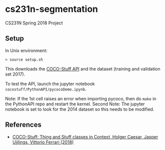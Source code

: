 # cs231n-segmentation
CS231N Spring 2018 Project

## Setup 

In Unix environment: 
```
> source setup.sh 
```

This downloads the [COCO-Stuff API](https://github.com/nightrome/cocoapi) and the dataset (training and validation set 2017).

To test the API, launch the jupyter notebook `cocostuff/PythonAPI/pycocoDemo.ipynb`.


Note: If the 1st cell raises an error when importing pycoco, then do `make` in the PythonAPI repo and restart the kernel. 
Second Note: The jupyter notebook is set to look for the 2014 dataset so this needs to be modified.

## References 
* [COCO-Stuff: Thing and Stuff classes in Context, Holger Caesar, Jasper Uijlings, Vittorio Ferrari (2018)](https://arxiv.org/abs/1612.03716)
